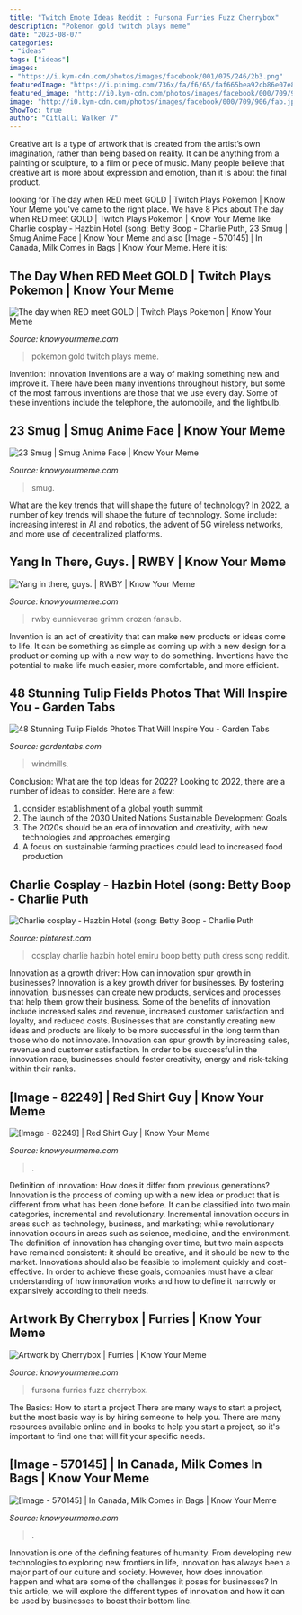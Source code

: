 ```yaml
---
title: "Twitch Emote Ideas Reddit : Fursona Furries Fuzz Cherrybox"
description: "Pokemon gold twitch plays meme"
date: "2023-08-07"
categories:
- "ideas"
tags: ["ideas"]
images:
- "https://i.kym-cdn.com/photos/images/facebook/001/075/246/2b3.png"
featuredImage: "https://i.pinimg.com/736x/fa/f6/65/faf665bea92cb86e07e8e1b257944458.jpg"
featured_image: "http://i0.kym-cdn.com/photos/images/facebook/000/709/906/fab.jpg"
image: "http://i0.kym-cdn.com/photos/images/facebook/000/709/906/fab.jpg"
ShowToc: true
author: "Citlalli Walker V"
---
```



Creative art is a type of artwork that is created from the artist’s own imagination, rather than being based on reality. It can be anything from a painting or sculpture, to a film or piece of music. Many people believe that creative art is more about expression and emotion, than it is about the final product.

	

		
looking for The day when RED meet GOLD | Twitch Plays Pokemon | Know Your Meme you've came to the right place. We have 8 Pics about The day when RED meet GOLD | Twitch Plays Pokemon | Know Your Meme like Charlie cosplay - Hazbin Hotel (song: Betty Boop - Charlie Puth, 23 Smug | Smug Anime Face | Know Your Meme and also [Image - 570145] | In Canada, Milk Comes in Bags | Know Your Meme. Here it is:
		
    
## The Day When RED Meet GOLD | Twitch Plays Pokemon | Know Your Meme

<img loading=lazy src="http://i0.kym-cdn.com/photos/images/facebook/000/709/906/fab.jpg" onerror="this.onerror=null;this.src='https://tse1.mm.bing.net/th?id=OIP.skqOvcmJq7iryby4ARd0yQHaKZ&amp;pid=15.1';" alt="The day when RED meet GOLD | Twitch Plays Pokemon | Know Your Meme">

_Source: knowyourmeme.com_

>pokemon gold twitch plays meme. 

	

Invention: Innovation
Inventions are a way of making something new and improve it. There have been many inventions throughout history, but some of the most famous inventions are those that we use every day. Some of these inventions include the telephone, the automobile, and the lightbulb.

    
## 23 Smug | Smug Anime Face | Know Your Meme

<img loading=lazy src="http://i2.kym-cdn.com/photos/images/facebook/000/926/994/729.gif" onerror="this.onerror=null;this.src='https://tse2.mm.bing.net/th?id=OIP.eU7CcjN8B-9oIsvJ-jUcJAHaHa&amp;pid=15.1';" alt="23 Smug | Smug Anime Face | Know Your Meme">

_Source: knowyourmeme.com_

>smug. 

	

What are the key trends that will shape the future of technology?
In 2022, a number of key trends will shape the future of technology. Some include: increasing interest in AI and robotics, the advent of 5G wireless networks, and more use of decentralized platforms.

    
## Yang In There, Guys. | RWBY | Know Your Meme

<img loading=lazy src="https://i.kym-cdn.com/photos/images/facebook/001/075/246/2b3.png" onerror="this.onerror=null;this.src='https://tse1.mm.bing.net/th?id=OIP.ufSXHTlCzq6gyVptGVn8uwHaKX&amp;pid=15.1';" alt="Yang in there, guys. | RWBY | Know Your Meme">

_Source: knowyourmeme.com_

>rwby eunnieverse grimm crozen fansub. 

	

Invention is an act of creativity that can make new products or ideas come to life. It can be something as simple as coming up with a new design for a product or coming up with a new way to do something. Inventions have the potential to make life much easier, more comfortable, and more efficient.

    
## 48 Stunning Tulip Fields Photos That Will Inspire You - Garden Tabs

<img loading=lazy src="https://gardentabs.com/wp-content/uploads/2019/10/Tulips-and-windmills-field-featured.jpg" onerror="this.onerror=null;this.src='https://tse2.mm.bing.net/th?id=OIP.kVjFzw65BOMf4O9j5ENt6AHaE8&amp;pid=15.1';" alt="48 Stunning Tulip Fields Photos That Will Inspire You - Garden Tabs">

_Source: gardentabs.com_

>windmills. 

	

Conclusion: What are the top Ideas for 2022?
Looking to 2022, there are a number of ideas to consider. Here are a few: 
1. consider establishment of a global youth summit 
2. The launch of the 2030 United Nations Sustainable Development Goals 
3. The 2020s should be an era of innovation and creativity, with new technologies and approaches emerging 
4. A focus on sustainable farming practices could lead to increased food production 

    
## Charlie Cosplay - Hazbin Hotel (song: Betty Boop - Charlie Puth

<img loading=lazy src="https://i.pinimg.com/736x/fa/f6/65/faf665bea92cb86e07e8e1b257944458.jpg" onerror="this.onerror=null;this.src='https://tse3.mm.bing.net/th?id=OIP.pPAceT7WoNkxeZiuz1RUCAHaNK&amp;pid=15.1';" alt="Charlie cosplay - Hazbin Hotel (song: Betty Boop - Charlie Puth">

_Source: pinterest.com_

>cosplay charlie hazbin hotel emiru boop betty puth dress song reddit. 

	

Innovation as a growth driver: How can innovation spur growth in businesses?
Innovation is a key growth driver for businesses. By fostering innovation, businesses can create new products, services and processes that help them grow their business. Some of the benefits of innovation include increased sales and revenue, increased customer satisfaction and loyalty, and reduced costs.
Businesses that are constantly creating new ideas and products are likely to be more successful in the long term than those who do not innovate. Innovation can spur growth by increasing sales, revenue and customer satisfaction. In order to be successful in the innovation race, businesses should foster creativity, energy and risk-taking within their ranks.

    
## [Image - 82249] | Red Shirt Guy | Know Your Meme

<img loading=lazy src="http://i1.kym-cdn.com/photos/images/facebook/000/082/249/a1.jpg" onerror="this.onerror=null;this.src='https://tse2.mm.bing.net/th?id=OIP.W0o7SEX1GxJPo0a0GoyTEgHaOR&amp;pid=15.1';" alt="[Image - 82249] | Red Shirt Guy | Know Your Meme">

_Source: knowyourmeme.com_

>. 

	

Definition of innovation: How does it differ from previous generations?
Innovation is the process of coming up with a new idea or product that is different from what has been done before. It can be classified into two main categories, incremental and revolutionary. Incremental innovation occurs in areas such as technology, business, and marketing; while revolutionary innovation occurs in areas such as science, medicine, and the environment. 
The definition of innovation has changing over time, but two main aspects have remained consistent: it should be creative, and it should be new to the market. Innovations should also be feasible to implement quickly and cost-effective. In order to achieve these goals, companies must have a clear understanding of how innovation works and how to define it narrowly or expansively according to their needs.

    
## Artwork By Cherrybox | Furries | Know Your Meme

<img loading=lazy src="https://i.kym-cdn.com/photos/images/facebook/001/113/344/9a3.png" onerror="this.onerror=null;this.src='https://tse3.mm.bing.net/th?id=OIP.dj5mf9XX_PsPJvJmcaQAzAHaE8&amp;pid=15.1';" alt="Artwork by Cherrybox | Furries | Know Your Meme">

_Source: knowyourmeme.com_

>fursona furries fuzz cherrybox. 

	

The Basics: How to start a project
There are many ways to start a project, but the most basic way is by hiring someone to help you. There are many resources available online and in books to help you start a project, so it's important to find one that will fit your specific needs.

    
## [Image - 570145] | In Canada, Milk Comes In Bags | Know Your Meme

<img loading=lazy src="http://i1.kym-cdn.com/photos/images/facebook/000/570/145/d4a.png" onerror="this.onerror=null;this.src='https://tse1.mm.bing.net/th?id=OIP.l_asbPpzH3CS6ist5FjhPwHaFb&amp;pid=15.1';" alt="[Image - 570145] | In Canada, Milk Comes in Bags | Know Your Meme">

_Source: knowyourmeme.com_

>. 

	

Innovation is one of the defining features of humanity. From developing new technologies to exploring new frontiers in life, innovation has always been a major part of our culture and society. However, how does innovation happen and what are some of the challenges it poses for businesses? In this article, we will explore the different types of innovation and how it can be used by businesses to boost their bottom line.

